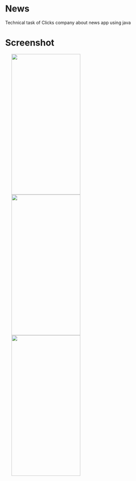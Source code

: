 # News
Technical task of Clicks company about news app using java

# Screenshot
<img src="https://user-images.githubusercontent.com/62261376/134183489-4192c6fe-e46b-4bbb-8d0f-5f8deee17a49.jpg" width="220" height="450" hspace=20/><img src="https://user-images.githubusercontent.com/62261376/134183632-3764601c-e885-43dc-981c-92858174d001.jpg" width="220" height="450" hspace=20/><img src="https://user-images.githubusercontent.com/62261376/134183753-02cd3504-4ded-42df-ad17-cbf65edc9d8c.jpg" width="220" height="450" hspace=20/>
